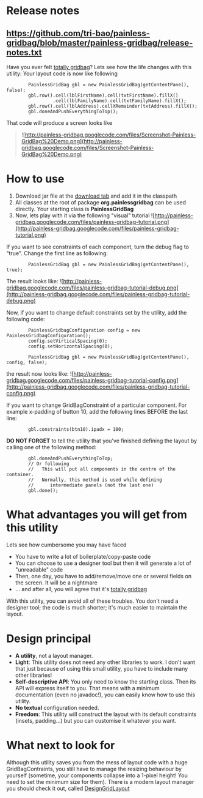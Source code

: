 # Release notes #
https://github.com/tri-bao/painless-gridbag/blob/master/painless-gridbag/release-notes.txt
---

Have you ever felt [totally gridbag](http://madbean.com/anim/totallygridbag/)? Lets see how the life changes with this utility: Your layout code is now like following

```
        PainlessGridBag gbl = new PainlessGridBag(getContentPane(), false);
        gbl.row().cell(lblFirstName).cell(txtFirstName).fillX()
                 .cell(lblFamilyName).cell(txtFamilyName).fillX();
        gbl.row().cell(lblAddress).cellXRemainder(txtAddress).fillX();
        gbl.doneAndPushEverythingToTop();
```

That code will produce a screen looks like

> ![http://painless-gridbag.googlecode.com/files/Screenshot-Painless-GridBag%20Demo.png](http://painless-gridbag.googlecode.com/files/Screenshot-Painless-GridBag%20Demo.png)

# How to use #
  1. Download jar file at the [download tab](http://code.google.com/p/painless-gridbag/downloads/list) and add it in the classpath
  1. All classes at the root of package **org.painlessgridbag** can be used directly. Your starting class is **PainlessGridBag**
  1. Now, lets play with it via the following "visual" tutorial
![http://painless-gridbag.googlecode.com/files/painless-gridbag-tutorial.png](http://painless-gridbag.googlecode.com/files/painless-gridbag-tutorial.png)

If you want to see constraints of each component, turn the debug flag to "true". Change the first line as following:
```
        PainlessGridBag gbl = new PainlessGridBag(getContentPane(), true);
```

The result looks like:
![http://painless-gridbag.googlecode.com/files/painless-gridbag-tutorial-debug.png](http://painless-gridbag.googlecode.com/files/painless-gridbag-tutorial-debug.png)

Now, if you want to change default constraints set by the utility, add the following code:

```
        PainlessGridbagConfiguration config = new PainlessGridbagConfiguration();
        config.setVirticalSpacing(0);
        config.setHorizontalSpacing(0);
        
        PainlessGridBag gbl = new PainlessGridBag(getContentPane(), config, false);
```

the result now looks like:
![http://painless-gridbag.googlecode.com/files/painless-gridbag-tutorial-config.png](http://painless-gridbag.googlecode.com/files/painless-gridbag-tutorial-config.png)

If you want to change GridBagConstraint of a particular component. For example x-padding of button 10, add the following lines BEFORE the last line:

```
        gbl.constraints(btn10).ipadx = 100;
```

**DO NOT FORGET** to tell the utility that you've finished defining the layout by calling one of the following method:

```
        gbl.doneAndPushEverythingToTop;
        // Or following
        //   This will put all components in the centre of the container.
        //   Normally, this method is used while defining
        //      intermediate panels (not the last one)
        gbl.done();
```

# What advantages you will get from this utility #
Lets see how cumbersome you may have faced
  * You have to write a lot of boilerplate/copy-paste code
  * You can choose to use a designer tool but then it will generate a lot of "unreadable" code
  * Then, one day, you have to add/remove/move one or several fields on the screen. It will be a nightmare
  * ... and after all, you will agree that it's [totally gridbag](http://madbean.com/anim/totallygridbag/)

With this utility, you can avoid all of these troubles. You don't need a designer tool; the code is much shorter; it's much easier to maintain the layout.

# Design principal #
  * **A utility**, not a layout manager.
  * **Light**: This utility does not need any other libraries to work. I don't want that just because of using this small utility, you have to include many other libraries!
  * **Self-descriptive API**: You only need to know the starting class. Then its API will express itself to you. That means with a minimum documentation (even no javadoc!), you can easily know how to use this utility.
  * **No textual** configuration needed.
  * **Freedom**: This utility will construct the layout with its default constraints (insets, padding...) but you can customise it whatever you want.

# What next to look for #
Although this utility saves you from the mess of layout code with a huge GridBagContraints, you still have to manage the resizing behaviour by yourself (sometime, your components collapse into a 1-pixel height! You need to set the minimum size for them). There is a modern layout manager you should check it out, called [DesignGridLayout](https://designgridlayout.dev.java.net/)
